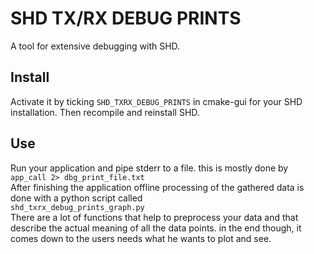 SHD TX/RX DEBUG PRINTS
======================

A tool for extensive debugging with SHD.

Install
-------
Activate it by ticking `SHD_TXRX_DEBUG_PRINTS` in cmake-gui for your SHD installation. Then recompile and reinstall SHD.

Use
---
Run your application and pipe stderr to a file.
this is mostly done by <br>
`app_call 2> dbg_print_file.txt`<br>
After finishing the application offline processing of the gathered data is done with a python script called<br>
`shd_txrx_debug_prints_graph.py`<br>
There are a lot of functions that help to preprocess your data and that describe the actual meaning of all the data points. in the end though, it comes down to the users needs what he wants to plot and see.